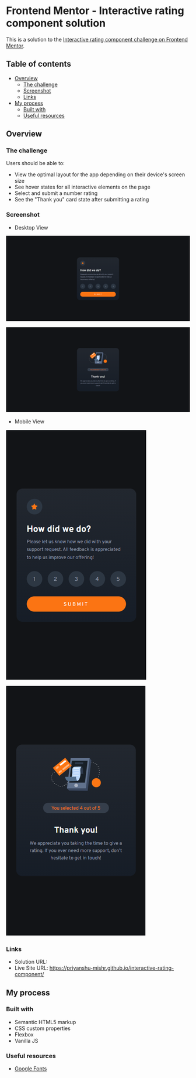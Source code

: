 # Frontend Mentor - Interactive rating component solution

This is a solution to the [Interactive rating component challenge on Frontend Mentor](https://www.frontendmentor.io/challenges/interactive-rating-component-koxpeBUmI).

## Table of contents

- [Overview](#overview)
  - [The challenge](#the-challenge)
  - [Screenshot](#screenshot)
  - [Links](#links)
- [My process](#my-process)
  - [Built with](#built-with)
  - [Useful resources](#useful-resources)

## Overview

### The challenge

Users should be able to:

- View the optimal layout for the app depending on their device's screen size
- See hover states for all interactive elements on the page
- Select and submit a number rating
- See the "Thank you" card state after submitting a rating

### Screenshot

- Desktop View

![](Screenshot/Desktop-view.png)

![](Screenshot/Desktop-view2.png)

- Mobile View

![](Screenshot/Mobile-view.png)

![](Screenshot/Mobile-view2.png)

### Links

- Solution URL: 
- Live Site URL: https://priyanshu-mishr.github.io/interactive-rating-component/

## My process

### Built with

- Semantic HTML5 markup
- CSS custom properties
- Flexbox
- Vanilla JS

### Useful resources

- [Google Fonts](https://fonts.google.com/) 


